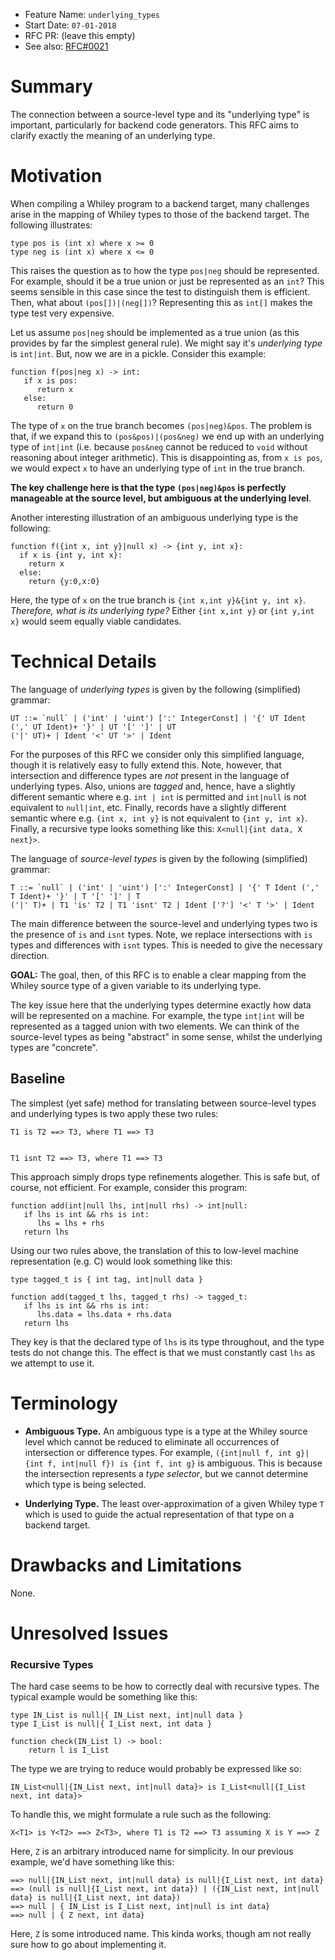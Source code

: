 - Feature Name: `underlying_types`
- Start Date: `07-01-2018`
- RFC PR: (leave this empty)
- See also:
[RFC#0021](https://github.com/Whiley/RFCs/blob/master/text/0021-wyll.md)

# Summary

The connection between a source-level type and its "underlying type"
is important, particularly for backend code generators.  This RFC aims
to clarify exactly the meaning of an underlying type.

# Motivation

When compiling a Whiley program to a backend target, many challenges
arise in the mapping of Whiley types to those of the backend target.
The following illustrates:

```
type pos is (int x) where x >= 0
type neg is (int x) where x <= 0
```

This raises the question as to how the type `pos|neg` should be
represented.  For example, should it be a true union or just be
represented as an `int`?  This seems sensible in this case since the
test to distinguish them is efficient.  Then, what about
`(pos[])|(neg[])`?  Representing this as `int[]` makes the type test
very expensive.

Let us assume `pos|neg` should be implemented as a true union (as this
provides by far the simplest general rule).  We might say it's
_underlying type_ is `int|int`.  But, now we are in a pickle.
Consider this example:

```
function f(pos|neg x) -> int:
   if x is pos:
      return x
   else:
      return 0
```

The type of `x` on the true branch becomes `(pos|neg)&pos`.  The
problem is that, if we expand this to `(pos&pos)|(pos&neg)` we end up
with an underlying type of `int|int` (i.e. because `pos&neg` cannot be
reduced to `void` without reasoning about integer arithmetic).  This
is disappointing as, from `x is pos`, we would expect `x` to have an
underlying type of `int` in the true branch.

**The key challenge here is that the type `(pos|neg)&pos` is perfectly
  manageable at the source level, but ambiguous at the underlying level**.

Another interesting illustration of an ambiguous underlying type is
the following:

```
function f({int x, int y}|null x) -> {int y, int x}:
  if x is {int y, int x}:
    return x
  else:
    return {y:0,x:0}
```

Here, the type of `x` on the true branch is `{int x,int y}&{int y, int
x}`.  _Therefore, what is its underlying type?_  Either `{int x,int
y}` or `{int y,int x}` would seem equally viable candidates.

# Technical Details

The language of _underlying types_ is given by the following
(simplified) grammar:

```
UT ::= `null` | ('int' | 'uint') [':' IntegerConst] | '{' UT Ident (',' UT Ident)+ '}' | UT '[' ']' | UT
('|' UT)+ | Ident '<' UT '>' | Ident
```

For the purposes of this RFC we consider only this simplified
language, though it is relatively easy to fully extend this.  Note,
however, that intersection and difference types are _not_ present in
the language of underlying types.  Also, unions are _tagged_ and,
hence, have a slightly different semantic where e.g. `int | int` is
permitted and `int|null` is not equivalent to `null|int`, etc.
Finally, records have a slightly different semantic where e.g. `{int
x, int y}` is not equivalent to `{int y, int x}`.  Finally, a
recursive type looks something like this: `X<null|{int data, X
next}>`.

The language of _source-level types_ is given by the following
(simplified) grammar:

```
T ::= `null` | ('int' | 'uint') [':' IntegerConst] | '{' T Ident (',' T Ident)+ '}' | T '[' ']' | T
('|' T)+ | T1 'is' T2 | T1 'isnt' T2 | Ident ['?'] '<' T '>' | Ident
```

The main difference between the source-level and underlying types two
is the presence of `is` and `isnt` types.  Note, we replace
intersections with `is` types and differences with `isnt` types.  This
is needed to give the necessary direction.

**GOAL:** The goal, then, of this RFC is to enable a clear mapping
  from the Whiley source type of a given variable to its underlying
  type.

The key issue here that the underlying types determine exactly how
data will be represented on a machine.  For example, the type
`int|int` will be represented as a tagged union with two elements.  We
can think of the source-level types as being "abstract" in some sense,
whilst the underlying types are "concrete".

## Baseline

The simplest (yet safe) method for translating between source-level
types and underlying types is two apply these two rules:

```
T1 is T2 ==> T3, where T1 ==> T3


T1 isnt T2 ==> T3, where T1 ==> T3
```

This approach simply drops type refinements alogether.  This is safe
but, of course, not efficient.  For example, consider this program:

```
function add(int|null lhs, int|null rhs) -> int|null:
   if lhs is int && rhs is int:
      lhs = lhs + rhs
   return lhs
```

Using our two rules above, the translation of this to low-level
machine representation (e.g. C) would look something like this:

```
type tagged_t is { int tag, int|null data }

function add(tagged_t lhs, tagged_t rhs) -> tagged_t:
   if lhs is int && rhs is int:
      lhs.data = lhs.data + rhs.data
   return lhs
```

They key is that the declared type of `lhs` is its type throughout,
and the type tests do not change this.  The effect is that we must
constantly cast `lhs` as we attempt to use it.

###
# Terminology

* **Ambiguous Type.** An ambiguous type is a type at the Whiley source
  level which cannot be reduced to eliminate all occurrences of
  intersection or difference types.  For example, `({int|null f, int
  g}|{int f, int|null f}) is {int f, int g}` is ambiguous.  This is
  because the intersection represents a _type selector_, but we cannot
  determine which type is being selected.

* **Underlying Type.** The least over-approximation of a given Whiley
  type `T` which is used to guide the actual representation of that
  type on a backend target.

# Drawbacks and Limitations

None.

# Unresolved Issues

### Recursive Types

The hard case seems to be how to correctly deal with recursive types.
The typical example would be something like this:

```
type IN_List is null|{ IN_List next, int|null data }
type I_List is null|{ I_List next, int data }

function check(IN_List l) -> bool:
	return l is I_List
```

The type we are trying to reduce would probably be expressed like so:

```
IN_List<null|{IN_List next, int|null data}> is I_List<null|{I_List next, int data}>
```
To handle this, we might formulate a rule such as the following:
```
X<T1> is Y<T2> ==> Z<T3>, where T1 is T2 ==> T3 assuming X is Y ==> Z
```

Here, `Z` is an arbitrary introduced name for simplicity.  In our
previous example, we'd have something like this:

```
==> null|{IN_List next, int|null data} is null|{I_List next, int data}
==> (null is null|{I_List next, int data}) | ({IN_List next, int|null
data} is null|{I_List next, int data})
==> null | { IN_List is I_List next, int|null is int data}
==> null | { Z next, int data}
```

Here, `Z` is some introduced name.  This kinda works, though am not
really sure how to go about implementing it.
